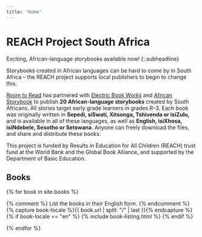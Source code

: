 ```yaml
---
title: "Home"
---
```


# REACH Project South&nbsp;Africa

Exciting, African-language storybooks available now!
{:.subheadline}

Storybooks created in African languages can be hard to come by in
South Africa – the REACH project supports local publishers to begin to
change this.

[Room to Read](http://roomtoread.org) has partnered with [Electric Book Works](https://electricbookworks.com) and [African Storybook](http://africanstorybook.org) to publish **20 African-language storybooks** created by South Africans. All stories target early grade learners in grades R–3. Each book was originally written in **Sepedi, siSwati, Xitsonga, Tshivenda or isiZulu,** and is available in all of these languages, as well as **English, isiXhosa, isiNdebele, Sesotho or Setswana**. Anyone can freely download the files, and share and distribute these books.

This project is funded by Results in Education for All Children (REACH) trust fund at the World Bank and the Global Book Alliance, and supported by the Department of Basic Education. 

## Books

{% for book in site.books %}

{% comment %} List the books in their English form. {% endcomment %}
{% capture book-locale %}{{ book.url | split: "/" | last }}{% endcapture %}
{% if book-locale == "en" %}
{% include book-listing.html %}
{% endif %}

{% endfor %}
